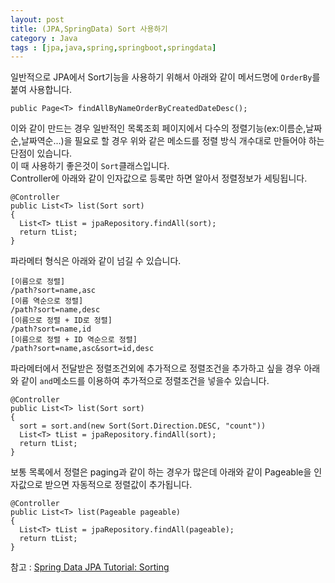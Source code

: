```yaml
---
layout: post
title: (JPA,SpringData) Sort 사용하기
category : Java
tags : [jpa,java,spring,springboot,springdata]
---
```

일반적으로 JPA에서 Sort기능을 사용하기 위해서 아래와 같이 메서드명에 `OrderBy`를 붙여 사용합니다.

    public Page<T> findAllByNameOrderByCreatedDateDesc();

이와 같이 만드는 경우 일반적인 목록조회 페이지에서 다수의 정렬기능(ex:이름순,날짜순,날짜역순...)을 필요로 할 경우 위와 같은 메소드를 정렬 방식 개수대로 만들어야 하는 단점이 있습니다.   
이 때 사용하기 좋은것이 `Sort`클래스입니다.    
Controller에 아래와 같이 인자값으로 등록만 하면 알아서 정렬정보가 세팅됩니다.

    @Controller
    public List<T> list(Sort sort)
    {
      List<T> tList = jpaRepository.findAll(sort);
      return tList;
    }

파라메터 형식은 아래와 같이 넘길 수 있습니다.

    [이름으로 정렬]
    /path?sort=name,asc
    [이름 역순으로 정렬]
    /path?sort=name,desc
    [이름으로 정렬 + ID로 정렬]
    /path?sort=name,id
    [이름으로 정렬 + ID 역순으로 정렬]
    /path?sort=name,asc&sort=id,desc

파라메터에서 전달받은 정렬조건외에 추가적으로 정렬조건을 추가하고 싶을 경우 아래와 같이 `and`메소드를 이용하여 추가적으로 정렬조건을 넣을수 있습니다.

    @Controller
    public List<T> list(Sort sort)
    {
      sort = sort.and(new Sort(Sort.Direction.DESC, "count"))
      List<T> tList = jpaRepository.findAll(sort);
      return tList;
    }

보통 목록에서 정렬은 paging과 같이 하는 경우가 많은데 아래와 같이 Pageable을 인자값으로 받으면 자동적으로 정렬값이 추가됩니다.

    @Controller
    public List<T> list(Pageable pageable)
    {
      List<T> tList = jpaRepository.findAll(pageable);
      return tList;
    }


참고 : [Spring Data JPA Tutorial: Sorting](https://www.petrikainulainen.net/programming/spring-framework/spring-data-jpa-tutorial-part-six-sorting/)
